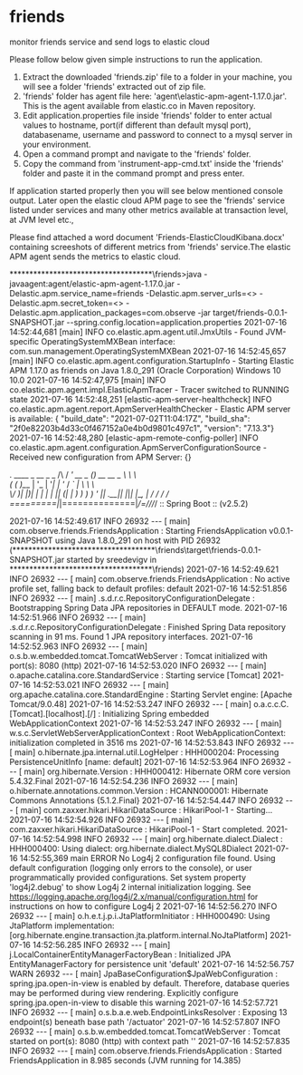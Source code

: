 # friends
monitor friends service and send logs to elastic cloud


Please follow below given simple instructions to run the application.

1. Extract  the downloaded 'friends.zip' file to a folder in your machine, you will see a folder 'friends' extracted out of zip file.
2. 'friends' folder has agent file here:  'agent\elastic-apm-agent-1.17.0.jar'. This is the agent available from elastic.co in Maven repository.
3. Edit application.properties file inside 'friends' folder to enter actual values to hostname, port(if different than default mysql port), databasename, username and password to connect to a mysql server in your environment.
4. Open a command prompt and navigate to the 'friends' folder.
5. Copy the command from 'instrument-app-cmd.txt' inside the 'friends' folder and paste it in the command prompt and press enter.

If application started properly then you will see below mentioned console output.
Later open the elastic cloud APM page to see the 'friends' service listed under services and many other metrics available at transaction level, at JVM level etc.,
   
Please find attached a word document 'Friends-ElasticCloudKibana.docx' containing screeshots of different metrics from 'friends' service.The elastic APM agent sends the metrics to elastic cloud.

************************************\friends>java -javaagent:agent/elastic-apm-agent-1.17.0.jar -Delastic.apm.service_name=friends -Delastic.apm.server_urls=<> -Delastic.apm.secret_token=<>  -Delastic.apm.application_packages=com.observe -jar target/friends-0.0.1-SNAPSHOT.jar  --spring.config.location=application.properties
2021-07-16 14:52:44,681 [main] INFO  co.elastic.apm.agent.util.JmxUtils - Found JVM-specific OperatingSystemMXBean interface: com.sun.management.OperatingSystemMXBean
2021-07-16 14:52:45,657 [main] INFO  co.elastic.apm.agent.configuration.StartupInfo - Starting Elastic APM 1.17.0 as friends on Java 1.8.0_291 (Oracle Corporation) Windows 10 10.0
2021-07-16 14:52:47,975 [main] INFO  co.elastic.apm.agent.impl.ElasticApmTracer - Tracer switched to RUNNING state
2021-07-16 14:52:48,251 [elastic-apm-server-healthcheck] INFO  co.elastic.apm.agent.report.ApmServerHealthChecker - Elastic APM server is available: {  "build_date": "2021-07-02T11:04:17Z",  "build_sha": "2f0e82203b4d33c0f467152a0e4b0d9801c497c1",  "version": "7.13.3"}
2021-07-16 14:52:48,280 [elastic-apm-remote-config-poller] INFO  co.elastic.apm.agent.configuration.ApmServerConfigurationSource - Received new configuration from APM Server: {}

  .   ____          _            __ _ _
 /\\ / ___'_ __ _ _(_)_ __  __ _ \ \ \ \
( ( )\___ | '_ | '_| | '_ \/ _` | \ \ \ \
 \\/  ___)| |_)| | | | | || (_| |  ) ) ) )
  '  |____| .__|_| |_|_| |_\__, | / / / /
 =========|_|==============|___/=/_/_/_/
 :: Spring Boot ::                (v2.5.2)

2021-07-16 14:52:49.617  INFO 26932 --- [           main] com.observe.friends.FriendsApplication   : Starting FriendsApplication v0.0.1-SNAPSHOT using Java 1.8.0_291 on host with PID 26932 (************************************\friends\target\friends-0.0.1-SNAPSHOT.jar started by sreedevigv in ************************************\friends)
2021-07-16 14:52:49.621  INFO 26932 --- [           main] com.observe.friends.FriendsApplication   : No active profile set, falling back to default profiles: default
2021-07-16 14:52:51.856  INFO 26932 --- [           main] .s.d.r.c.RepositoryConfigurationDelegate : Bootstrapping Spring Data JPA repositories in DEFAULT mode.
2021-07-16 14:52:51.966  INFO 26932 --- [           main] .s.d.r.c.RepositoryConfigurationDelegate : Finished Spring Data repository scanning in 91 ms. Found 1 JPA repository interfaces.
2021-07-16 14:52:52.963  INFO 26932 --- [           main] o.s.b.w.embedded.tomcat.TomcatWebServer  : Tomcat initialized with port(s): 8080 (http)
2021-07-16 14:52:53.020  INFO 26932 --- [           main] o.apache.catalina.core.StandardService   : Starting service [Tomcat]
2021-07-16 14:52:53.021  INFO 26932 --- [           main] org.apache.catalina.core.StandardEngine  : Starting Servlet engine: [Apache Tomcat/9.0.48]
2021-07-16 14:52:53.247  INFO 26932 --- [           main] o.a.c.c.C.[Tomcat].[localhost].[/]       : Initializing Spring embedded WebApplicationContext
2021-07-16 14:52:53.247  INFO 26932 --- [           main] w.s.c.ServletWebServerApplicationContext : Root WebApplicationContext: initialization completed in 3516 ms
2021-07-16 14:52:53.843  INFO 26932 --- [           main] o.hibernate.jpa.internal.util.LogHelper  : HHH000204: Processing PersistenceUnitInfo [name: default]
2021-07-16 14:52:53.964  INFO 26932 --- [           main] org.hibernate.Version                    : HHH000412: Hibernate ORM core version 5.4.32.Final
2021-07-16 14:52:54.236  INFO 26932 --- [           main] o.hibernate.annotations.common.Version   : HCANN000001: Hibernate Commons Annotations {5.1.2.Final}
2021-07-16 14:52:54.447  INFO 26932 --- [           main] com.zaxxer.hikari.HikariDataSource       : HikariPool-1 - Starting...
2021-07-16 14:52:54.926  INFO 26932 --- [           main] com.zaxxer.hikari.HikariDataSource       : HikariPool-1 - Start completed.
2021-07-16 14:52:54.998  INFO 26932 --- [           main] org.hibernate.dialect.Dialect            : HHH000400: Using dialect: org.hibernate.dialect.MySQL8Dialect
2021-07-16 14:52:55,369 main ERROR No Log4j 2 configuration file found. Using default configuration (logging only errors to the console), or user programmatically provided configurations. Set system property 'log4j2.debug' to show Log4j 2 internal initialization logging. See https://logging.apache.org/log4j/2.x/manual/configuration.html for instructions on how to configure Log4j 2
2021-07-16 14:52:56.270  INFO 26932 --- [           main] o.h.e.t.j.p.i.JtaPlatformInitiator       : HHH000490: Using JtaPlatform implementation: [org.hibernate.engine.transaction.jta.platform.internal.NoJtaPlatform]
2021-07-16 14:52:56.285  INFO 26932 --- [           main] j.LocalContainerEntityManagerFactoryBean : Initialized JPA EntityManagerFactory for persistence unit 'default'
2021-07-16 14:52:56.757  WARN 26932 --- [           main] JpaBaseConfiguration$JpaWebConfiguration : spring.jpa.open-in-view is enabled by default. Therefore, database queries may be performed during view rendering. Explicitly configure spring.jpa.open-in-view to disable this warning
2021-07-16 14:52:57.721  INFO 26932 --- [           main] o.s.b.a.e.web.EndpointLinksResolver      : Exposing 13 endpoint(s) beneath base path '/actuator'
2021-07-16 14:52:57.807  INFO 26932 --- [           main] o.s.b.w.embedded.tomcat.TomcatWebServer  : Tomcat started on port(s): 8080 (http) with context path ''
2021-07-16 14:52:57.835  INFO 26932 --- [           main] com.observe.friends.FriendsApplication   : Started FriendsApplication in 8.985 seconds (JVM running for 14.385)
